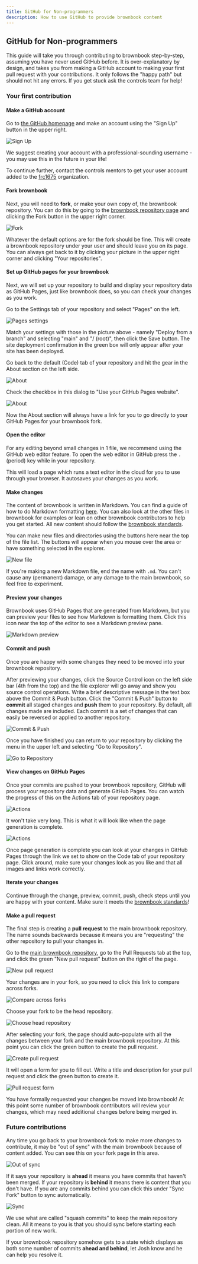 ```yaml
---
title: GitHub for Non-programmers
description: How to use GitHub to provide brownbook content
---
```


## GitHub for Non-programmers

This guide will take you through contributing to brownbook step-by-step, assuming you have never used GitHub before. 
It is over-explanatory by design, and takes you from making a GitHub account to making your first pull request with your contributions. 
It only follows the "happy path" but should not hit any errors. 
If you get stuck ask the controls team for help!

### Your first contribution

#### Make a GitHub account
Go to [the GitHub homepage](https://github.com) and make an account using the "Sign Up" button in the upper right.

![Sign Up](./images/signup.PNG)

We suggest creating your account with a professional-sounding username - you may use this in the future in your life!

To continue further, contact the controls mentors to get your user account added to the [frc1675](https://github.com/frc1675) organization.

#### Fork brownbook
Next, you will need to **fork**, or make your own copy of, the brownbook repository. 
You can do this by going to the [brownbook repository page](https://github.com/frc1675/brownbook) and clicking the Fork button in the upper right corner.

![Fork](./images/fork.PNG)

Whatever the default options are for the fork should be fine. 
This will create a brownbook repository under your user and should leave you on its page. 
You can always get back to it by clicking your picture in the upper right corner and clicking "Your repositories".

#### Set up GitHub pages for your brownbook
Next, we will set up your repository to build and display your repository data as GitHub Pages, just like brownbook does, so you can check your changes as you work.

Go to the Settings tab of your repository and select "Pages" on the left.

![Pages settings](./images/pages-settings.PNG)

Match your settings with those in the picture above - namely "Deploy from a branch" and selecting "main" and "/ (root)", then click the Save button. 
The site deployment confirmation in the green box will only appear after your site has been deployed.

Go back to the default (Code) tab of your repository and hit the gear in the About section on the left side.

![About](./images/about.PNG)

Check the checkbox in this dialog to "Use your GitHub Pages website".

![About](./images/about-settings.PNG)

Now the About section will always have a link for you to go directly to your GitHub Pages for your brownbook fork.

#### Open the editor
For any editing beyond small changes in 1 file, we recommend using the GitHub web editor feature.
To open the web editor in GitHub press the `.` (period) key while in your repository.

This will load a page which runs a text editor in the cloud for you to use through your browser. 
It autosaves your changes as you work.

#### Make changes
The content of brownbook is written in Markdown. 
You can find a guide of how to do Markdown formatting [here](https://docs.github.com/en/get-started/writing-on-github/getting-started-with-writing-and-formatting-on-github/basic-writing-and-formatting-syntax). 
You can also look at the other files in brownbook for examples or lean on other brownbook contributors to help you get started. 
All new content should follow the [brownbook standards](./standards.md).

You can make new files and directories using the buttons here near the top of the file list.
The buttons will appear when you mouse over the area or have something selected in the explorer.

![New file](./images/new-file.PNG)

If you're making a new Markdown file, end the name with `.md`.
You can't cause any (permanent) damage, or any damage to the main brownbook, so feel free to experiment.

#### Preview your changes
Brownbook uses GitHub Pages that are generated from Markdown, but you can preview your files to see how Markdown is formatting them. 
Click this icon near the top of the editor to see a Markdown preview pane.

![Markdown preview](./images/md-preview.PNG)

#### Commit and push
Once you are happy with some changes they need to be moved into your brownbook repository.

After previewing your changes, click the Source Control icon on the left side bar (4th from the top) and the file explorer will go away and show you source control operations. 
Write a brief descriptive message in the text box above the Commit & Push button. 
Click the "Commit & Push" button to **commit** all staged changes and **push** them to your repository. 
By default, all changes made are included.
Each commit is a set of changes that can easily be reversed or applied to another repository.

![Commit & Push](./images/commit-and-push.PNG)

Once you have finished you can return to your repository by clicking the menu in the upper left and selecting "Go to Repository".

![Go to Repository](./images/go-to-repo.PNG)

#### View changes on GitHub Pages
Once your commits are pushed to your brownbook repository, GitHub will process your repository data and generate GitHub Pages. 
You can watch the progress of this on the Actions tab of your repository page.

![Actions](./images/actions.PNG)

It won't take very long. 
This is what it will look like when the page generation is complete.

![Actions](./images/actions-done.PNG)

Once page generation is complete you can look at your changes in GitHub Pages through the link we set to show on the Code tab of your repository page. 
Click around, make sure your changes look as you like and that all images and links work correctly.

#### Iterate your changes
Continue through the change, preview, commit, push, check steps until you are happy with your content. 
Make sure it meets the [brownbook standards](./standards.md)!

#### Make a pull request
The final step is creating a **pull request** to the main brownbook repository. 
The name sounds backwards because it means you are "requesting" the other repository to pull your changes in.

Go to the [main brownbook repository](https://github.com/frc1675/brownbook), go to the Pull Requests tab at the top, and click the green "New pull request" button on the right of the page.

![New pull request](./images/new-pr.PNG)

Your changes are in your fork, so you need to click this link to compare across forks.

![Compare across forks](./images/compare-across-forks.PNG)

Choose your fork to be the head repository.

![Choose head repository](./images/choose-head-repo.PNG)

After selecting your fork, the page should auto-populate with all the changes between your fork and the main brownbook repository. 
At this point you can click the green button to create the pull request.

![Create pull request](./images/create-pr-final.PNG)

It will open a form for you to fill out. 
Write a title and description for your pull request and click the green button to create it.

![Pull request form](./images/pr-form.PNG)

You have formally requested your changes be moved into brownbook! 
At this point some number of brownbook contributors will review your changes, which may need additional changes before being merged in.

### Future contributions

Any time you go back to your brownbook fork to make more changes to contribute, it may be "out of sync" with the main brownbook because of content added. 
You can see this on your fork page in this area.

![Out of sync](./images/ahead.PNG)

If it says your repository is **ahead** it means you have commits that haven't been merged. 
If your repository is **behind** it means there is content that you don't have. 
If you are any commits behind you can click this under "Sync Fork" button to sync automatically.

![Sync](./images/update-branch.PNG)

We use what are called "squash commits" to keep the main repository clean. 
All it means to you is that you should sync before starting each portion of new work.

If your brownbook repository somehow gets to a state which displays as both some number of commits **ahead and behind**, let Josh know and he can help you resolve it.
